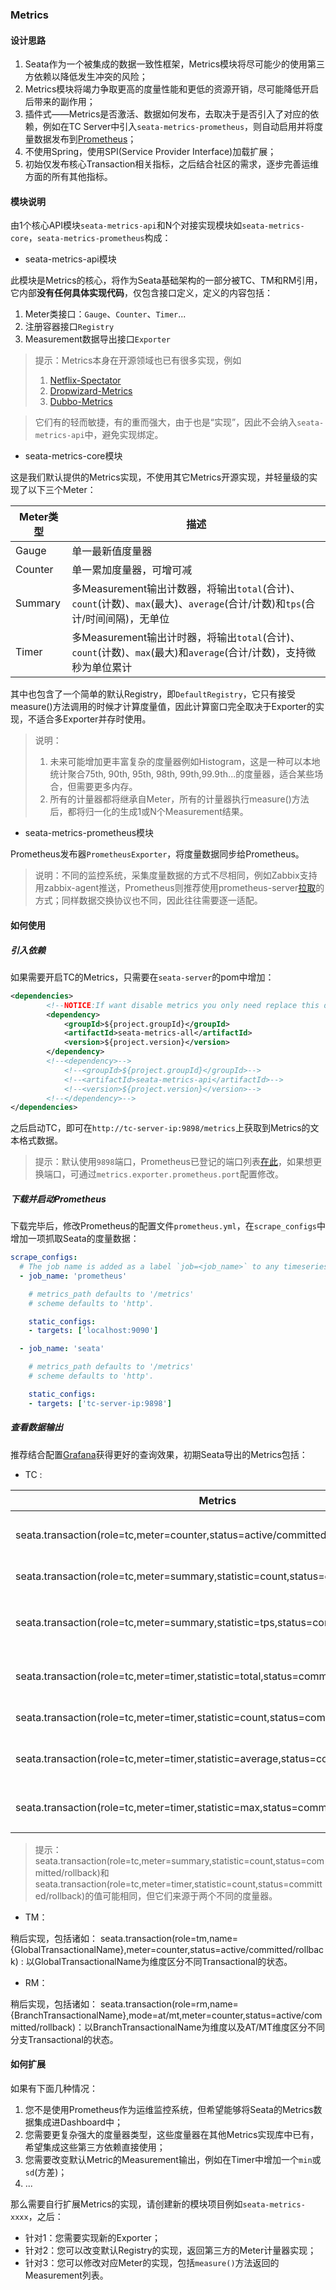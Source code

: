 ### Metrics
#### 设计思路
1. Seata作为一个被集成的数据一致性框架，Metrics模块将尽可能少的使用第三方依赖以降低发生冲突的风险；
2. Metrics模块将竭力争取更高的度量性能和更低的资源开销，尽可能降低开启后带来的副作用；
3. 插件式——Metrics是否激活、数据如何发布，去取决于是否引入了对应的依赖，例如在TC Server中引入`seata-metrics-prometheus`，则自动启用并将度量数据发布到[Prometheus](https://github.com/prometheus)；
4. 不使用Spring，使用SPI(Service Provider Interface)加载扩展；
5. 初始仅发布核心Transaction相关指标，之后结合社区的需求，逐步完善运维方面的所有其他指标。

#### 模块说明
由1个核心API模块`seata-metrics-api`和N个对接实现模块如`seata-metrics-core`，`seata-metrics-prometheus`构成：

- seata-metrics-api模块

此模块是Metrics的核心，将作为Seata基础架构的一部分被TC、TM和RM引用，它内部**没有任何具体实现代码**，仅包含接口定义，定义的内容包括：
1. Meter类接口：`Gauge`、`Counter`、`Timer`...
2. 注册容器接口`Registry`
3. Measurement数据导出接口`Exporter`

>提示：Metrics本身在开源领域也已有很多实现，例如
>1. [Netflix-Spectator](https://github.com/Netflix/spectator)
>2. [Dropwizard-Metrics](https://github.com/dropwizard/metrics)
>3. [Dubbo-Metrics](https://github.com/dubbo/dubbo-metrics)

>它们有的轻而敏捷，有的重而强大，由于也是“实现”，因此不会纳入`seata-metrics-api`中，避免实现绑定。

- seata-metrics-core模块

这是我们默认提供的Metrics实现，不使用其它Metrics开源实现，并轻量级的实现了以下三个Meter：

| Meter类型  | 描述                                                                                                                         |
| --------- | ------------------------------------------------------------ |
| Gauge     | 单一最新值度量器                                                                                                                |
| Counter   | 单一累加度量器，可增可减                                                                                                         |
| Summary   | 多Measurement输出计数器，将输出`total`(合计)、`count`(计数)、`max`(最大)、`average`(合计/计数)和`tps`(合计/时间间隔)，无单位  |
| Timer     | 多Measurement输出计时器，将输出`total`(合计)、`count`(计数)、`max`(最大)和`average`(合计/计数)，支持微秒为单位累计              |

其中也包含了一个简单的默认Registry，即`DefaultRegistry`，它只有接受measure()方法调用的时候才计算度量值，因此计算窗口完全取决于Exporter的实现，不适合多Exporter并存时使用。

>说明：
>1. 未来可能增加更丰富复杂的度量器例如Histogram，这是一种可以本地统计聚合75th, 90th, 95th, 98th, 99th,99.9th...的度量器，适合某些场合，但需要更多内存。
>2. 所有的计量器都将继承自Meter，所有的计量器执行measure()方法后，都将归一化的生成1或N个Measurement结果。

- seata-metrics-prometheus模块

Prometheus发布器`PrometheusExporter`，将度量数据同步给Prometheus。

>说明：不同的监控系统，采集度量数据的方式不尽相同，例如Zabbix支持用zabbix-agent推送，Prometheus则推荐使用prometheus-server[拉取](https://prometheus.io/docs/practices/pushing/)的方式；同样数据交换协议也不同，因此往往需要逐一适配。

#### 如何使用
##### 引入依赖
如果需要开启TC的Metrics，只需要在`seata-server`的pom中增加：
```xml
<dependencies>
        <!--NOTICE:If want disable metrics you only need replace this dependency with seata-metrics-api-->
        <dependency>
            <groupId>${project.groupId}</groupId>
            <artifactId>seata-metrics-all</artifactId>
            <version>${project.version}</version>
        </dependency>
        <!--<dependency>-->
            <!--<groupId>${project.groupId}</groupId>-->
            <!--<artifactId>seata-metrics-api</artifactId>-->
            <!--<version>${project.version}</version>-->
        <!--</dependency>-->
</dependencies>
```

之后启动TC，即可在`http://tc-server-ip:9898/metrics`上获取到Metrics的文本格式数据。

>提示：默认使用`9898`端口，Prometheus已登记的端口列表[在此](https://github.com/prometheus/prometheus/wiki/Default-port-allocations)，如果想更换端口，可通过`metrics.exporter.prometheus.port`配置修改。

##### 下载并启动Prometheus
下载完毕后，修改Prometheus的配置文件`prometheus.yml`，在`scrape_configs`中增加一项抓取Seata的度量数据：
```yaml
scrape_configs:
  # The job name is added as a label `job=<job_name>` to any timeseries scraped from this config.
  - job_name: 'prometheus'

    # metrics_path defaults to '/metrics'
    # scheme defaults to 'http'.

    static_configs:
    - targets: ['localhost:9090']

  - job_name: 'seata'

    # metrics_path defaults to '/metrics'
    # scheme defaults to 'http'.

    static_configs:
    - targets: ['tc-server-ip:9898']
```

##### 查看数据输出
推荐结合配置[Grafana](https://prometheus.io/docs/visualization/grafana/)获得更好的查询效果，初期Seata导出的Metrics包括：

- TC :

| Metrics    | 描述    |
| ------ | --------- |
| seata.transaction(role=tc,meter=counter,status=active/committed/rollback) | 当前活动中/已提交/已回滚的事务总数  |
| seata.transaction(role=tc,meter=summary,statistic=count,status=committed/rollback) | 当前周期内提交/回滚的事务数  |
| seata.transaction(role=tc,meter=summary,statistic=tps,status=committed/rollback) | 当前周期内提交/回滚的事务TPS(transaction per second) |
| seata.transaction(role=tc,meter=timer,statistic=total,status=committed/rollback) | 当前周期内提交/回滚的事务耗时总和 |
| seata.transaction(role=tc,meter=timer,statistic=count,status=committed/rollback) | 当前周期内提交/回滚的事务数  |
| seata.transaction(role=tc,meter=timer,statistic=average,status=committed/rollback) | 当前周期内提交/回滚的事务平均耗时   |
| seata.transaction(role=tc,meter=timer,statistic=max,status=committed/rollback) | 当前周期内提交/回滚的事务最大耗时 |

>提示：seata.transaction(role=tc,meter=summary,statistic=count,status=committed/rollback)和seata.transaction(role=tc,meter=timer,statistic=count,status=committed/rollback)的值可能相同，但它们来源于两个不同的度量器。

- TM：

稍后实现，包括诸如：
seata.transaction(role=tm,name={GlobalTransactionalName},meter=counter,status=active/committed/rollback) : 以GlobalTransactionalName为维度区分不同Transactional的状态。

- RM：

稍后实现，包括诸如：
seata.transaction(role=rm,name={BranchTransactionalName},mode=at/mt,meter=counter,status=active/committed/rollback)：以BranchTransactionalName为维度以及AT/MT维度区分不同分支Transactional的状态。

#### 如何扩展
如果有下面几种情况：

1. 您不是使用Prometheus作为运维监控系统，但希望能够将Seata的Metrics数据集成进Dashboard中；
2. 您需要更复杂强大的度量器类型，这些度量器在其他Metrics实现库中已有，希望集成这些第三方依赖直接使用；
3. 您需要改变默认Metric的Measurement输出，例如在Timer中增加一个`min`或`sd`(方差)；
4. ...

那么需要自行扩展Metrics的实现，请创建新的模块项目例如`seata-metrics-xxxx`，之后：

- 针对1：您需要实现新的Exporter；
- 针对2：您可以改变默认Registry的实现，返回第三方的Meter计量器实现；
- 针对3：您可以修改对应Meter的实现，包括`measure()`方法返回的Measurement列表。